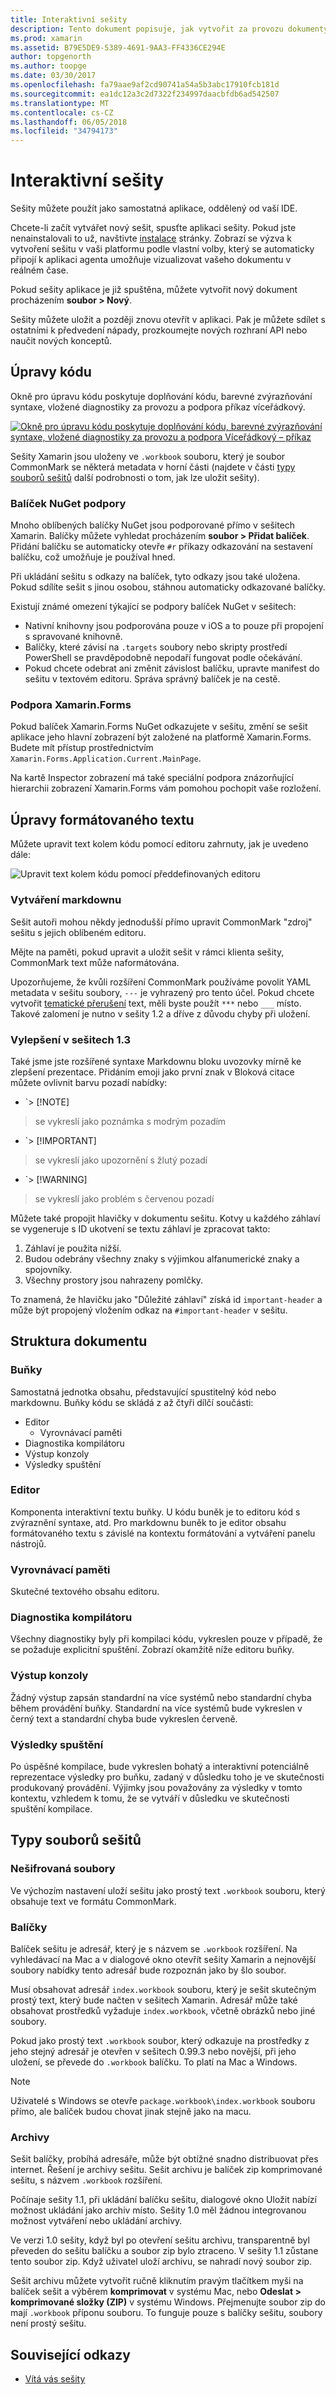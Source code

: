 ```yaml
---
title: Interaktivní sešity
description: Tento dokument popisuje, jak vytvořit za provozu dokumenty obsahující kód jazyka C# pro experimentování vyučující, školení a prohlížení pomocí Xamarin sešity.
ms.prod: xamarin
ms.assetid: B79E5DE9-5389-4691-9AA3-FF4336CE294E
author: topgenorth
ms.author: toopge
ms.date: 03/30/2017
ms.openlocfilehash: fa79aae9af2cd90741a54a5b3abc17910fcb181d
ms.sourcegitcommit: ea1dc12a3c2d7322f234997daacbfdb6ad542507
ms.translationtype: MT
ms.contentlocale: cs-CZ
ms.lasthandoff: 06/05/2018
ms.locfileid: "34794173"
---
```

# <a name="interactive-workbooks"></a>Interaktivní sešity

Sešity můžete použít jako samostatná aplikace, oddělený od vaší IDE.

Chcete-li začít vytvářet nový sešit, spusťte aplikaci sešity. Pokud jste nenainstalovali to už, navštivte [instalace](~/tools/workbooks/install.md#install) stránky. Zobrazí se výzva k vytvoření sešitu v vaši platformu podle vlastní volby, který se automaticky připojí k aplikaci agenta umožňuje vizualizovat vašeho dokumentu v reálném čase.

Pokud sešity aplikace je již spuštěna, můžete vytvořit nový dokument procházením **soubor > Nový**.

Sešity můžete uložit a později znovu otevřít v aplikaci. Pak je můžete sdílet s ostatními k předvedení nápady, prozkoumejte nových rozhraní API nebo naučit nových konceptů.

## <a name="code-editing"></a>Úpravy kódu

Okně pro úpravu kódu poskytuje doplňování kódu, barevné zvýrazňování syntaxe, vložené diagnostiky za provozu a podpora příkaz víceřádkový.

[ ![](workbook-images/inspector-0.6.0-repl-small.png "Okně pro úpravu kódu poskytuje doplňování kódu, barevné zvýrazňování syntaxe, vložené diagnostiky za provozu a podpora Víceřádkový – příkaz")](workbook-images/inspector-0.6.0-repl.png#lightbox)

Sešity Xamarin jsou uloženy ve `.workbook` souboru, který je soubor CommonMark se některá metadata v horní části (najdete v části [typy souborů sešitů](#workbooks-files-types) další podrobnosti o tom, jak lze uložit sešity).

### <a name="nuget-package-support"></a>Balíček NuGet podpory

Mnoho oblíbených balíčky NuGet jsou podporované přímo v sešitech Xamarin. Balíčky můžete vyhledat procházením **soubor > Přidat balíček**. Přidání balíčku se automaticky otevře `#r` příkazy odkazování na sestavení balíčku, což umožňuje je používal hned.

Při ukládání sešitu s odkazy na balíček, tyto odkazy jsou také uložena. Pokud sdílíte sešit s jinou osobou, stáhnou automaticky odkazované balíčky.

Existují známé omezení týkající se podpory balíček NuGet v sešitech:

  * Nativní knihovny jsou podporována pouze v iOS a to pouze při propojení s spravované knihovně.
  * Balíčky, které závisí na `.targets` soubory nebo skripty prostředí PowerShell se pravděpodobně nepodaří fungovat podle očekávání.
  * Pokud chcete odebrat ani změnit závislost balíčku, upravte manifest do sešitu v textovém editoru. Správa správný balíček je na cestě.

### <a name="xamarinforms-support"></a>Podpora Xamarin.Forms

Pokud balíček Xamarin.Forms NuGet odkazujete v sešitu, změní se sešit aplikace jeho hlavní zobrazení být založené na platformě Xamarin.Forms. Budete mít přístup prostřednictvím `Xamarin.Forms.Application.Current.MainPage`.

Na kartě Inspector zobrazení má také speciální podpora znázorňující hierarchii zobrazení Xamarin.Forms vám pomohou pochopit vaše rozložení.

## <a name="rich-text-editing"></a>Úpravy formátovaného textu

Můžete upravit text kolem kódu pomocí editoru zahrnuty, jak je uvedeno dále:

![](workbook-images/inspector-0.6.2-editing.gif "Upravit text kolem kódu pomocí předdefinovaných editoru")

### <a name="markdown-authoring"></a>Vytváření markdownu

Sešit autoři mohou někdy jednodušší přímo upravit CommonMark "zdroj" sešitu s jejich oblíbeném editoru.

Mějte na paměti, pokud upravit a uložit sešit v rámci klienta sešity, CommonMark text může naformátována.

Upozorňujeme, že kvůli rozšíření CommonMark používáme povolit YAML metadata v sešitu soubory, `---` je vyhrazený pro tento účel. Pokud chcete vytvořit [tematické přerušení](http://spec.commonmark.org/0.27/#thematic-break) text, měli byste použít `***` nebo `___` místo. Takové zalomení je nutno v sešity 1.2 a dříve z důvodu chyby při uložení.

### <a name="improvements-in-workbooks-13"></a>Vylepšení v sešitech 1.3

Také jsme jste rozšířené syntaxe Markdownu bloku uvozovky mírně ke zlepšení prezentace. Přidáním emoji jako první znak v Bloková citace můžete ovlivnit barvu pozadí nabídky:

- `> [!NOTE]
>se vykreslí jako poznámka s modrým pozadím
- `> [!IMPORTANT]
>se vykreslí jako upozornění s žlutý pozadí
- `> [!WARNING]
>se vykreslí jako problém s červenou pozadí

Můžete také propojit hlavičky v dokumentu sešitu. Kotvy u každého záhlaví se vygeneruje s ID ukotvení se textu záhlaví je zpracovat takto:

1. Záhlaví je použita nižší.
1. Budou odebrány všechny znaky s výjimkou alfanumerické znaky a spojovníky.
1. Všechny prostory jsou nahrazeny pomlčky.

To znamená, že hlavičku jako "Důležité záhlaví" získá id `important-header` a může být propojený vložením odkaz na `#important-header` v sešitu.

## <a name="document-structure"></a>Struktura dokumentu

### <a name="cell"></a>Buňky

Samostatná jednotka obsahu, představující spustitelný kód nebo markdownu. Buňky kódu se skládá z až čtyři dílčí součásti:

- Editor
  - Vyrovnávací paměti
- Diagnostika kompilátoru
- Výstup konzoly
- Výsledky spuštění

### <a name="editor"></a>Editor

Komponenta interaktivní textu buňky. U kódu buněk je to editoru kód s zvýraznění syntaxe, atd. Pro markdownu buněk to je editor obsahu formátovaného textu s závislé na kontextu formátování a vytváření panelu nástrojů.

### <a name="buffer"></a>Vyrovnávací paměti
Skutečné textového obsahu editoru.

### <a name="compiler-diagnostics"></a>Diagnostika kompilátoru

Všechny diagnostiky byly při kompilaci kódu, vykreslen pouze v případě, že se požaduje explicitní spuštění. Zobrazí okamžitě níže editoru buňky.

### <a name="console-output"></a>Výstup konzoly

Žádný výstup zapsán standardní na více systémů nebo standardní chyba během provádění buňky. Standardní na více systémů bude vykreslen v černý text a standardní chyba bude vykreslen červeně.

### <a name="execution-results"></a>Výsledky spuštění

Po úspěšné kompilace, bude vykreslen bohatý a interaktivní potenciálně reprezentace výsledky pro buňku, zadaný v důsledku toho je ve skutečnosti produkovaný provádění. Výjimky jsou považovány za výsledky v tomto kontextu, vzhledem k tomu, že se vytváří v důsledku ve skutečnosti spuštění kompilace.

## <a name="workbooks-files-types"></a>Typy souborů sešitů

### <a name="plain-files"></a>Nešifrovaná soubory

Ve výchozím nastavení uloží sešitu jako prostý text `.workbook` souboru, který obsahuje text ve formátu CommonMark.

### <a name="packages"></a>Balíčky

Balíček sešitu je adresář, který je s názvem se `.workbook` rozšíření.
Na vyhledávací na Mac a v dialogové okno otevřít sešity Xamarin a nejnovější soubory nabídky tento adresář bude rozpoznán jako by šlo soubor.

Musí obsahovat adresář `index.workbook` souboru, který je sešit skutečným prostý text, který bude načten v sešitech Xamarin. Adresář může také obsahovat prostředků vyžaduje `index.workbook`, včetně obrázků nebo jiné soubory.

Pokud jako prostý text `.workbook` soubor, který odkazuje na prostředky z jeho stejný adresář je otevřen v sešitech 0.99.3 nebo novější, při jeho uložení, se převede do `.workbook` balíčku. To platí na Mac a Windows.

> [!NOTE]
> Uživatelé s Windows se otevře `package.workbook\index.workbook` souboru přímo, ale balíček budou chovat jinak stejně jako na macu.

### <a name="archives"></a>Archivy

Sešit balíčky, probíhá adresáře, může být obtížné snadno distribuovat přes internet. Řešení je archivy sešitu. Sešit archivu je balíček zip komprimované sešitu, s názvem `.workbook` rozšíření.

Počínaje sešity 1.1, při ukládání balíčku sešitu, dialogové okno Uložit nabízí možnost ukládání jako archiv místo. Sešity 1.0 měl žádnou integrovanou možnost vytváření nebo ukládání archivy.

Ve verzi 1.0 sešity, když byl po otevření sešitu archivu, transparentně byl převeden do sešitu balíčku a soubor zip bylo ztraceno. V sešity 1.1 zůstane tento soubor zip. Když uživatel uloží archivu, se nahradí nový soubor zip.

Sešit archivu můžete vytvořit ručně kliknutím pravým tlačítkem myši na balíček sešit a výběrem **komprimovat** v systému Mac, nebo **Odeslat > komprimované složky (ZIP)** v systému Windows. Přejmenujte soubor zip do mají `.workbook` příponu souboru. To funguje pouze s balíčky sešitu, soubory není prostý sešitu.

## <a name="related-links"></a>Související odkazy

- [Vítá vás sešity](https://developer.xamarin.com/workbooks/workbooks/getting-started/welcome.workbook)
